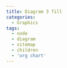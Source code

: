```yaml
---
title: Diagram 3 fill
categories:
  - Graphics
tags:
  - node
  - diagram
  - sitemap
  - children
  - 'org chart'
---
```

